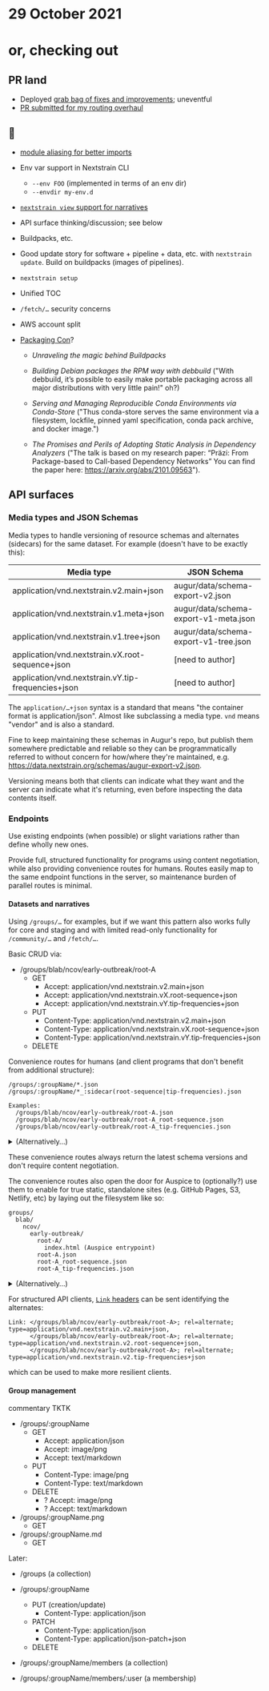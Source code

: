# 29 October 2021
# or, checking out

## PR land

  - Deployed [grab bag of fixes and improvements](https://github.com/nextstrain/nextstrain.org/pull/411); uneventful
  - [PR submitted for my routing overhaul](https://github.com/nextstrain/nextstrain.org/pull/420)

## 👀

  - [module aliasing for better imports](2021-10-27.md)

  - Env var support in Nextstrain CLI
    - `--env FOO` (implemented in terms of an env dir)
    - `--envdir my-env.d`

  - [`nextstrain view` support for narratives](https://github.com/nextstrain/cli/pull/129#issuecomment-928493480)

  - API surface thinking/discussion; see below

  - Buildpacks, etc.

  - Good update story for software + pipeline + data, etc. with `nextstrain
    update`.  Build on buildpacks (images of pipelines).

  - `nextstrain setup`

  - Unified TOC

  - `/fetch/…` security concerns

  - AWS account split

  - [Packaging Con](https://packaging-con.org)?

    - _Unraveling the magic behind Buildpacks_

    - _Building Debian packages the RPM way with debbuild_ ("With debbuild, it’s
      possible to easily make portable packaging across all major distributions
      with very little pain!" oh?)

    - _Serving and Managing Reproducible Conda Environments via Conda-Store_
      ("Thus conda-store serves the same environment via a filesystem,
      lockfile, pinned yaml specification, conda pack archive, and docker
      image.")

    - _The Promises and Perils of Adopting Static Analysis in Dependency
      Analyzers_ ("The talk is based on my research paper: “Präzi: From
      Package-based to Call-based Dependency Networks” You can find the paper
      here: <https://arxiv.org/abs/2101.09563>").

## API surfaces

### Media types and JSON Schemas

Media types to handle versioning of resource schemas and alternates (sidecars)
for the same dataset.  For example (doesn't have to be exactly this):

| Media type                                          | JSON Schema                           |
| --------------------------------------------------- | --------------------------------------|
| application/vnd.nextstrain.v2.main+json             | augur/data/schema-export-v2.json      |
| application/vnd.nextstrain.v1.meta+json             | augur/data/schema-export-v1-meta.json |
| application/vnd.nextstrain.v1.tree+json             | augur/data/schema-export-v1-tree.json |
| application/vnd.nextstrain.vX.root-sequence+json    | [need to author]                      |
| application/vnd.nextstrain.vY.tip-frequencies+json  | [need to author]                      |

The `application/…+json` syntax is a standard that means "the container format
is application/json".  Almost like subclassing a media type.  `vnd` means
"vendor" and is also a standard.

Fine to keep maintaining these schemas in Augur's repo, but publish them
somewhere predictable and reliable so they can be programmatically referred to
without concern for how/where they're maintained, e.g.
<https://data.nextstrain.org/schemas/augur-export-v2.json>.

Versioning means both that clients can indicate what they want and the server
can indicate what it's returning, even before inspecting the data contents
itself.

### Endpoints

Use existing endpoints (when possible) or slight variations rather than define
wholly new ones.

Provide full, structured functionality for programs using content negotiation,
while also providing convenience routes for humans.  Routes easily map to the
same endpoint functions in the server, so maintenance burden of parallel
routes is minimal.

#### Datasets and narratives

Using `/groups/…` for examples, but if we want this pattern also works fully
for core and staging and with limited read-only functionality for
`/community/…` and `/fetch/…`.

Basic CRUD via:

  - /groups/blab/ncov/early-outbreak/root-A
    - GET
      - Accept: application/vnd.nextstrain.v2.main+json
      - Accept: application/vnd.nextstrain.vX.root-sequence+json
      - Accept: application/vnd.nextstrain.vY.tip-frequencies+json
    - PUT
      - Content-Type: application/vnd.nextstrain.v2.main+json
      - Content-Type: application/vnd.nextstrain.vX.root-sequence+json
      - Content-Type: application/vnd.nextstrain.vY.tip-frequencies+json
    - DELETE

Convenience routes for humans (and client programs that don't benefit from
additional structure):

    /groups/:groupName/*.json
    /groups/:groupName/*_:sidecar(root-sequence|tip-frequencies).json

    Examples:
      /groups/blab/ncov/early-outbreak/root-A.json
      /groups/blab/ncov/early-outbreak/root-A_root-sequence.json
      /groups/blab/ncov/early-outbreak/root-A_tip-frequencies.json

<details>
  <summary>(Alternatively…)</summary>

    /groups/:groupName/*/:subresource(main|root-sequence|tip-frequencies).json

    Examples:
      /groups/blab/ncov/early-outbreak/root-A/main.json
      /groups/blab/ncov/early-outbreak/root-A/root-sequence.json
      /groups/blab/ncov/early-outbreak/root-A/tip-frequencies.json

</details>

These convenience routes always return the latest schema versions and don't
require content negotiation.

The convenience routes also open the door for Auspice to (optionally?) use them
to enable for true static, standalone sites (e.g. GitHub Pages, S3, Netlify,
etc) by laying out the filesystem like so:

    groups/
      blab/
        ncov/
          early-outbreak/
            root-A/
              index.html (Auspice entrypoint)
            root-A.json
            root-A_root-sequence.json
            root-A_tip-frequencies.json

<details>
  <summary>(Alternatively…)</summary>

    groups/
      blab/
        ncov/
          early-outbreak/
            root-A/
              index.html (Auspice entrypoint)
              main.json
              root-sequence.json
              tip-frequencies.json

</details>

For structured API clients, [`Link` headers][] can be sent identifying the alternates:

    Link: </groups/blab/ncov/early-outbreak/root-A>; rel=alternate; type=application/vnd.nextstrain.v2.main+json,
          </groups/blab/ncov/early-outbreak/root-A>; rel=alternate; type=application/vnd.nextstrain.v2.root-sequence+json,
          </groups/blab/ncov/early-outbreak/root-A>; rel=alternate; type=application/vnd.nextstrain.v2.tip-frequencies+json

which can be used to make more resilient clients.


[`Link` headers]: https://developer.mozilla.org/en-US/docs/Web/HTTP/Headers/Link

#### Group management

commentary TKTK

  - /groups/:groupName
    - GET
      - Accept: application/json
      - Accept: image/png
      - Accept: text/markdown
    - PUT
      - Content-Type: image/png
      - Content-Type: text/markdown
    - DELETE
      - ? Accept: image/png
      - ? Accept: text/markdown
  - /groups/:groupName.png
    - GET
  - /groups/:groupName.md
    - GET

Later:

  - /groups (a collection)

  - /groups/:groupName
    - PUT (creation/update)
      - Content-Type: application/json
    - PATCH
      - Content-Type: application/json
      - Content-Type: application/json-patch+json
    - DELETE

  - /groups/:groupName/members (a collection)
  - /groups/:groupName/members/:user (a membership)
